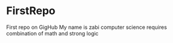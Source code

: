 # FirstRepo
First repo on GigHub
My name is zabi
computer science requires combination of math and strong logic
